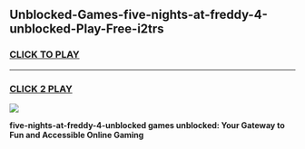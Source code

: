 
## Unblocked-Games-five-nights-at-freddy-4-unblocked-Play-Free-i2trs
<h3>
<a href="https://premium76.site?title=five-nights-at-freddy-4-unblocked&ref=12A">CLICK TO PLAY</a></h3>
<hr>

<h3>
<a href="https://premium76.site?title=five-nights-at-freddy-4-unblocked&ref=12A">CLICK 2 PLAY</a>
  
</h3>

<a href="https://premium76.site?title=five-nights-at-freddy-4-unblocked&ref=12A"><img src="https://clearcache.store/games.png"></a>


**five-nights-at-freddy-4-unblocked games unblocked: Your Gateway to Fun and Accessible Online Gaming**
